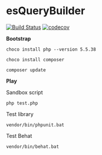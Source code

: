 # esQueryBuilder

[![Build Status](https://travis-ci.org/belaz/es-query-builder.svg?branch=master)](https://travis-ci.org/belaz/es-query-builder)
[![codecov](https://codecov.io/gh/belaz/es-query-builder/branch/master/graph/badge.svg)](https://codecov.io/gh/belaz/es-query-builder)


**Bootstrap**

`choco install php --version 5.5.38`

`choco install composer`

`composer update`

**Play**

Sandbox script

`php test.php`

Test library

`vendor/bin/phpunit.bat`

Test Behat 


`vendor/bin/behat.bat`




